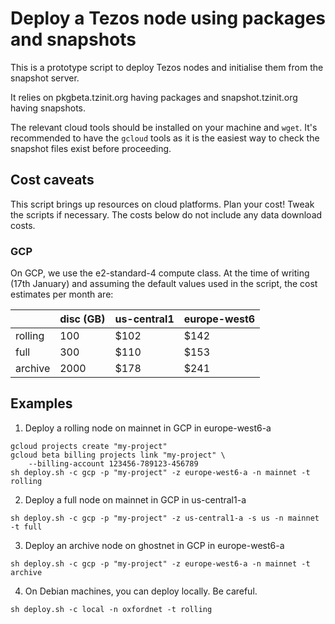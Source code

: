 # Deploy a Tezos node using packages and snapshots

This is a prototype script to deploy Tezos nodes and initialise
them from the snapshot server.

It relies on pkgbeta.tzinit.org having packages and snapshot.tzinit.org
having snapshots.

The relevant cloud tools should be installed on your machine and ```wget```.
It's recommended to have the ```gcloud``` tools as it is the easiest way to
check the snapshot files exist before proceeding.

## Cost caveats

This script brings up resources on cloud platforms. Plan your cost!
Tweak the scripts if necessary. The costs below do not include any
data download costs.

### GCP

On GCP, we use the e2-standard-4 compute class. At the time of writing
(17th January) and assuming the default values used in the script, the
cost estimates per month are:


|         |  disc (GB) | us-central1 | europe-west6 |
|---------|------------|-------------|--------------|
| rolling | 100        | $102        | $142         |
| full	  | 300        | $110        | $153         |
| archive | 2000       | $178        | $241         |

## Examples

1. Deploy a rolling node on mainnet in GCP in europe-west6-a

```
gcloud projects create "my-project"
gcloud beta billing projects link "my-project" \
    --billing-account 123456-789123-456789
sh deploy.sh -c gcp -p "my-project" -z europe-west6-a -n mainnet -t rolling
```

2. Deploy a full node on mainnet in GCP in us-central1-a

```
sh deploy.sh -c gcp -p "my-project" -z us-central1-a -s us -n mainnet -t full
```

3. Deploy an archive node on ghostnet in GCP in europe-west6-a

```
sh deploy.sh -c gcp -p "my-project" -z europe-west6-a -n mainnet -t archive
```

4. On Debian machines, you can deploy locally. Be careful.

```
sh deploy.sh -c local -n oxfordnet -t rolling
```
